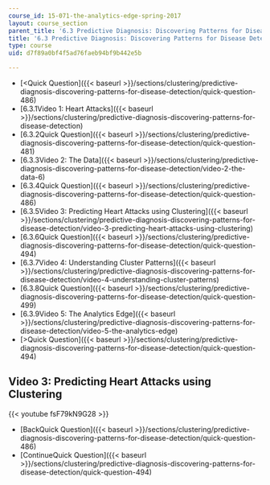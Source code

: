 ```yaml
---
course_id: 15-071-the-analytics-edge-spring-2017
layout: course_section
parent_title: '6.3 Predictive Diagnosis: Discovering Patterns for Disease Detection '
title: '6.3 Predictive Diagnosis: Discovering Patterns for Disease Detection '
type: course
uid: d7f89a0bf4f5ad76faeb94bf9b442e5b

---
```


*   [<Quick Question]({{< baseurl >}}/sections/clustering/predictive-diagnosis-discovering-patterns-for-disease-detection/quick-question-486)
*   [6.3.1Video 1: Heart Attacks]({{< baseurl >}}/sections/clustering/predictive-diagnosis-discovering-patterns-for-disease-detection)
*   [6.3.2Quick Question]({{< baseurl >}}/sections/clustering/predictive-diagnosis-discovering-patterns-for-disease-detection/quick-question-481)
*   [6.3.3Video 2: The Data]({{< baseurl >}}/sections/clustering/predictive-diagnosis-discovering-patterns-for-disease-detection/video-2-the-data-6)
*   [6.3.4Quick Question]({{< baseurl >}}/sections/clustering/predictive-diagnosis-discovering-patterns-for-disease-detection/quick-question-486)
*   [6.3.5Video 3: Predicting Heart Attacks using Clustering]({{< baseurl >}}/sections/clustering/predictive-diagnosis-discovering-patterns-for-disease-detection/video-3-predicting-heart-attacks-using-clustering)
*   [6.3.6Quick Question]({{< baseurl >}}/sections/clustering/predictive-diagnosis-discovering-patterns-for-disease-detection/quick-question-494)
*   [6.3.7Video 4: Understanding Cluster Patterns]({{< baseurl >}}/sections/clustering/predictive-diagnosis-discovering-patterns-for-disease-detection/video-4-understanding-cluster-patterns)
*   [6.3.8Quick Question]({{< baseurl >}}/sections/clustering/predictive-diagnosis-discovering-patterns-for-disease-detection/quick-question-499)
*   [6.3.9Video 5: The Analytics Edge]({{< baseurl >}}/sections/clustering/predictive-diagnosis-discovering-patterns-for-disease-detection/video-5-the-analytics-edge)
*   [\>Quick Question]({{< baseurl >}}/sections/clustering/predictive-diagnosis-discovering-patterns-for-disease-detection/quick-question-494)

Video 3: Predicting Heart Attacks using Clustering
--------------------------------------------------

{{< youtube fsF79kN9G28 >}}

*   [BackQuick Question]({{< baseurl >}}/sections/clustering/predictive-diagnosis-discovering-patterns-for-disease-detection/quick-question-486)
*   [ContinueQuick Question]({{< baseurl >}}/sections/clustering/predictive-diagnosis-discovering-patterns-for-disease-detection/quick-question-494)